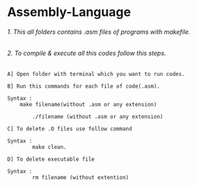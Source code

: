 # Assembly-Language
###### 1. This all folders contains .asm files of programs with makefile.
###### 2. To compile & execute all this codes follow this steps.
    A] Open folder with terminal which you want to run codes.

    B] Run this commands for each file of code(.asm).

	Syntax :        	
		make filename(without .asm or any extension)

        	./filename (without .asm or any extension)

    C] To delete .O files use follow command
	
	Syntax :
	        make clean.

    D] To delete executable file

	Syntax :
      		rm filename (without extention)

